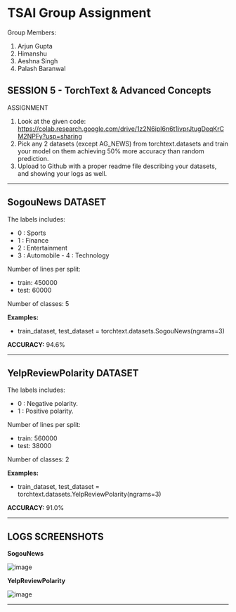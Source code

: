 # TSAI Group Assignment

Group Members:

1. Arjun Gupta
2. Himanshu
3. Aeshna Singh
4. Palash Baranwal

## SESSION 5 - TorchText & Advanced Concepts

ASSIGNMENT

1. Look at the given code: <https://colab.research.google.com/drive/1z2N6ipI6n6t1ivprJtugDeqKrCM2NPFy?usp=sharing>
2. Pick any 2 datasets (except AG_NEWS) from torchtext.datasets and train your model on them achieving 50% more accuracy than random prediction.
3. Upload to Github with a proper readme file describing your datasets, and showing your logs as well.

---

## SogouNews DATASET

The labels includes:

- 0 : Sports
- 1 : Finance
- 2 : Entertainment
- 3 : Automobile - 4 : Technology

Number of lines per split:

- train: 450000
- test: 60000

Number of classes: 5

**Examples:**

- train_dataset, test_dataset = torchtext.datasets.SogouNews(ngrams=3)

**ACCURACY:** 94.6%

---

## YelpReviewPolarity DATASET

The labels includes:

- 0 : Negative polarity.
- 1 : Positive polarity.

Number of lines per split:

- train: 560000
- test: 38000

Number of classes: 2

**Examples:**

- train_dataset, test_dataset = torchtext.datasets.YelpReviewPolarity(ngrams=3)

**ACCURACY:** 91.0%

---

## LOGS SCREENSHOTS

**SogouNews**

![image](https://user-images.githubusercontent.com/15984084/140643955-e2384885-77a6-47f1-aac6-0a85dc5f7bdb.png)

**YelpReviewPolarity**

![image](https://user-images.githubusercontent.com/15984084/140643940-8bca09ce-175e-490b-ac6e-2d045b604645.png)

---
